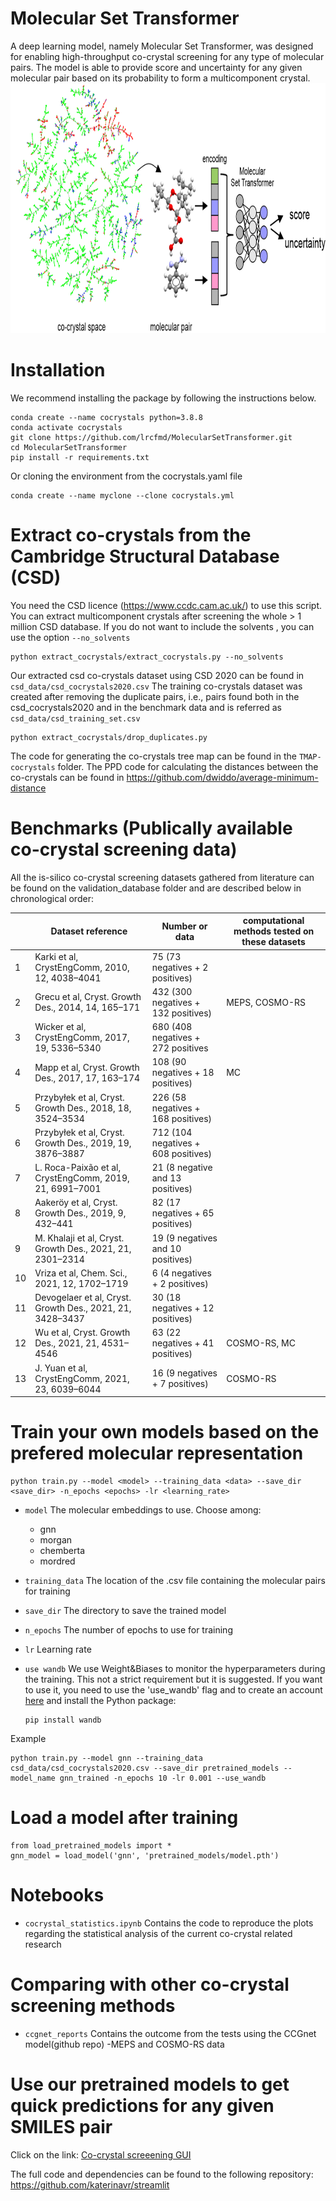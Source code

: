 # Molecular Set Transformer
A deep learning model, namely Molecular Set Transformer, was designed for enabling high-throughput co-crystal screening for any type of molecular pairs. The model is able to provide score and uncertainty for any given molecular pair based on its probability to form a multicomponent crystal.
<img src="https://github.com/katerinavr/cocrystals/blob/master/figures/TOC.png" width="800" height="400">

# Installation
We recommend installing the package by following the instructions below.
```
conda create --name cocrystals python=3.8.8
conda activate cocrystals
git clone https://github.com/lrcfmd/MolecularSetTransformer.git
cd MolecularSetTransformer
pip install -r requirements.txt
```

Or cloning the environment from the cocrystals.yaml file
```
conda create --name myclone --clone cocrystals.yml
```

# Extract co-crystals from the Cambridge Structural Database (CSD)
You need the CSD licence (https://www.ccdc.cam.ac.uk/) to use this script. You can extract multicomponent crystals after screening the whole > 1 million CSD database. If you do not want to include the solvents , you can use the option  `--no_solvents`

    python extract_cocrystals/extract_cocrystals.py --no_solvents

Our extracted csd co-crystals dataset using CSD 2020 can be found in `csd_data/csd_cocrystals2020.csv`
The training co-crystals dataset was created after removing the duplicate pairs, i.e., pairs found both in the csd_cocrystals2020 and in the benchmark data and is referred as `csd_data/csd_training_set.csv`

    python extract_cocrystals/drop_duplicates.py

The code for generating the co-crystals tree map can be found in the ```TMAP-cocrystals``` folder. The PPD code for calculating the distances between the co-crystals can be found in https://github.com/dwiddo/average-minimum-distance

# Benchmarks (Publically available co-crystal screening data)
All the is-silico co-crystal screening datasets gathered from literature can be found on the validation_database folder and are described below in chronological order:

|               |     Dataset reference                                                         |     Number or data                           |     computational methods tested on these   datasets    |
|---------------|-------------------------------------------------------------------------------|----------------------------------------------|-------------------------------------------------|
|     1         |     Karki et al, CrystEngComm, 2010, 12, 4038–4041                            |     75 (73 negatives + 2 positives)          |                                                 |
|     2         |     Grecu   et al, Cryst. Growth Des., 2014, 14, 165–171                      |     432 (300 negatives + 132 positives)      |   MEPS, COSMO-RS                                 |
|     3         |     Wicker et al, CrystEngComm,   2017, 19, 5336–5340                         |     680 (408   negatives + 272 positives     |                                                 |
|     4         |     Mapp et al, Cryst. Growth Des., 2017, 17, 163–174                         |     108 (90 negatives + 18 positives)        |   MC                                             |
|     5         |     Przybyłek et al, Cryst. Growth Des., 2018, 18, 3524–3534                  |     226 (58 negatives + 168 positives)       |                                                 |
|     6         |     Przybyłek et al, Cryst.   Growth Des., 2019, 19, 3876–3887                |     712 (104 negatives + 608 positives)      |                                                 |
|     7         |     L. Roca-Paixão et al, CrystEngComm, 2019, 21, 6991–7001                   |     21 (8 negative and 13 positives)         |                                                 |
|     8         |     Aakeröy   et al, Cryst.   Growth Des., 2019, 9, 432–441                   |     82 (17 negatives + 65 positives)         |                                                 |
|     9         |     M. Khalaji et al, Cryst. Growth Des., 2021, 21, 2301–2314                 |     19 (9 negatives and 10 positives)        |                                                 |
|     10        |     Vriza et al, Chem. Sci., 2021, 12, 1702–1719                              |     6 (4 negatives + 2 positives)            |                                                 |
|     11        |     Devogelaer et al, Cryst. Growth Des., 2021, 21, 3428–3437                 |     30 (18 negatives + 12 positives)         |                                                 |
|     12        |     Wu et al, Cryst. Growth Des., 2021, 21, 4531–4546                         |     63 (22 negatives + 41 positives)         |   COSMO-RS, MC                                   |
|     13        |     J. Yuan et al, CrystEngComm, 2021, 23, 6039–6044                          |     16 (9 negatives + 7 positives)           |   COSMO-RS                                       |


# Train your own models based on the prefered molecular representation

    python train.py --model <model> --training_data <data> --save_dir <save_dir> -n_epochs <epochs> -lr <learning_rate>

- `model` The molecular embeddings to use. Choose among:
    - gnn
    - morgan
    - chemberta
    - mordred
- `training_data` The location of the .csv file containing the molecular pairs for training
- `save_dir` The directory to save the trained model 
- `n_epochs` The number of epochs to use for training    
- `lr` Learning rate
- `use wandb` We use Weight&Biases to monitor the hyperparameters during the training. This not a strict requirement but it is suggested. If you want to use it, you need to use the 'use_wandb' flag and to create an account [here](https://wandb.ai/) and install the Python package:

    ```  
    pip install wandb
    ```

Example

    python train.py --model gnn --training_data csd_data/csd_cocrystals2020.csv --save_dir pretrained_models --model_name gnn_trained -n_epochs 10 -lr 0.001 --use_wandb

# Load a model after training

```
from load_pretrained_models import *
gnn_model = load_model('gnn', 'pretrained_models/model.pth')
```


# Notebooks
- ```cocrystal_statistics.ipynb``` Contains the code to reproduce the plots regarding the statistical analysis of the current co-crystal related research


# Comparing with other co-crystal screening methods 
- ```ccgnet_reports``` Contains the outcome from the tests using the CCGnet model(github repo)
-MEPS and COSMO-RS data 

# Use our pretrained models to get quick predictions for any given SMILES pair 

Click on the link: [Co-crystal screeening GUI](https://share.streamlit.io/katerinavr/streamlit/app.py)

The full code and dependencies can be found to the following repository: https://github.com/katerinavr/streamlit